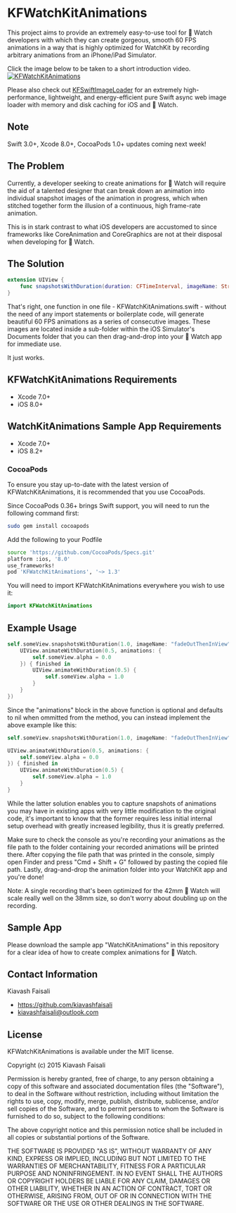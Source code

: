 # KFWatchKitAnimations

This project aims to provide an extremely easy-to-use tool for  Watch developers with which they can create gorgeous, smooth 60 FPS animations in a way that is highly optimized for WatchKit by recording arbitrary animations from an iPhone/iPad Simulator.

Click the image below to be taken to a short introduction video.
[![KFWatchKitAnimations](http://img.youtube.com/vi/tex2zZXR0M8/0.jpg)](https://www.youtube.com/watch?v=tex2zZXR0M8)

Please also check out [KFSwiftImageLoader](https://github.com/kiavashfaisali/KFSwiftImageLoader) for an extremely high-performance, lightweight, and energy-efficient pure Swift async web image loader with memory and disk caching for iOS and  Watch.

## Note

Swift 3.0+, Xcode 8.0+, CocoaPods 1.0+ updates coming next week!

## The Problem
Currently, a developer seeking to create animations for  Watch will require the aid of a talented designer that can break down an animation into individual snapshot images of the animation in progress, which when stitched together form the illusion of a continuous, high frame-rate animation.

This is in stark contrast to what iOS developers are accustomed to since frameworks like CoreAnimation and CoreGraphics are not at their disposal when developing for  Watch.

## The Solution
``` Swift
extension UIView {
    func snapshotsWithDuration(duration: CFTimeInterval, imageName: String, animations: (() -> Void)? = nil, completion: ((finished: Bool) -> Void)? = nil)
}
```

That's right, one function in one file - KFWatchKitAnimations.swift - without the need of any import statements or boilerplate code, will generate beautiful 60 FPS animations as a series of consecutive images. These images are located inside a sub-folder within the iOS Simulator's Documents folder that you can then drag-and-drop into your  Watch app for immediate use.

It just works.

## KFWatchKitAnimations Requirements
* Xcode 7.0+
* iOS 8.0+

## WatchKitAnimations Sample App Requirements
* Xcode 7.0+
* iOS 8.2+

### CocoaPods
To ensure you stay up-to-date with the latest version of KFWatchKitAnimations, it is recommended that you use CocoaPods.

Since CocoaPods 0.36+ brings Swift support, you will need to run the following command first:
``` bash
sudo gem install cocoapods
```

Add the following to your Podfile
``` bash
source 'https://github.com/CocoaPods/Specs.git'
platform :ios, '8.0'
use_frameworks!
pod 'KFWatchKitAnimations', '~> 1.3'
```

You will need to import KFWatchKitAnimations everywhere you wish to use it:
``` swift
import KFWatchKitAnimations
```

## Example Usage
``` swift
self.someView.snapshotsWithDuration(1.0, imageName: "fadeOutThenInView", animations: {
    UIView.animateWithDuration(0.5, animations: {
        self.someView.alpha = 0.0
    }) { finished in
        UIView.animateWithDuration(0.5) {
            self.someView.alpha = 1.0
        }
    }
})
```

Since the "animations" block in the above function is optional and defaults to nil when ommitted from the method, you can instead implement the above example like this:
``` swift
self.someView.snapshotsWithDuration(1.0, imageName: "fadeOutThenInView")

UIView.animateWithDuration(0.5, animations: {
    self.someView.alpha = 0.0
}) { finished in
    UIView.animateWithDuration(0.5) {
        self.someView.alpha = 1.0
    }
}
```

While the latter solution enables you to capture snapshots of animations you may have in existing apps with very little modification to the original code, it's important to know that the former requires less initial internal setup overhead with greatly increased legibility, thus it is greatly preferred.

Make sure to check the console as you're recording your animations as the file path to the folder containing your recorded animations will be printed there.
After copying the file path that was printed in the console, simply open Finder and press "Cmd + Shift + G" followed by pasting the copied file path.
Lastly, drag-and-drop the animation folder into your WatchKit app and you're done!

Note: A single recording that's been optimized for the 42mm  Watch will scale really well on the 38mm size, so don't worry about doubling up on the recording.

## Sample App
Please download the sample app "WatchKitAnimations" in this repository for a clear idea of how to create complex animations for  Watch.

## Contact Information
Kiavash Faisali
- https://github.com/kiavashfaisali
- kiavashfaisali@outlook.com

## License
KFWatchKitAnimations is available under the MIT license.

Copyright (c) 2015 Kiavash Faisali

Permission is hereby granted, free of charge, to any person obtaining a copy
of this software and associated documentation files (the "Software"), to deal
in the Software without restriction, including without limitation the rights
to use, copy, modify, merge, publish, distribute, sublicense, and/or sell
copies of the Software, and to permit persons to whom the Software is
furnished to do so, subject to the following conditions:

The above copyright notice and this permission notice shall be included in all
copies or substantial portions of the Software.

THE SOFTWARE IS PROVIDED "AS IS", WITHOUT WARRANTY OF ANY KIND, EXPRESS OR
IMPLIED, INCLUDING BUT NOT LIMITED TO THE WARRANTIES OF MERCHANTABILITY,
FITNESS FOR A PARTICULAR PURPOSE AND NONINFRINGEMENT. IN NO EVENT SHALL THE
AUTHORS OR COPYRIGHT HOLDERS BE LIABLE FOR ANY CLAIM, DAMAGES OR OTHER
LIABILITY, WHETHER IN AN ACTION OF CONTRACT, TORT OR OTHERWISE, ARISING FROM,
OUT OF OR IN CONNECTION WITH THE SOFTWARE OR THE USE OR OTHER DEALINGS IN THE
SOFTWARE.
